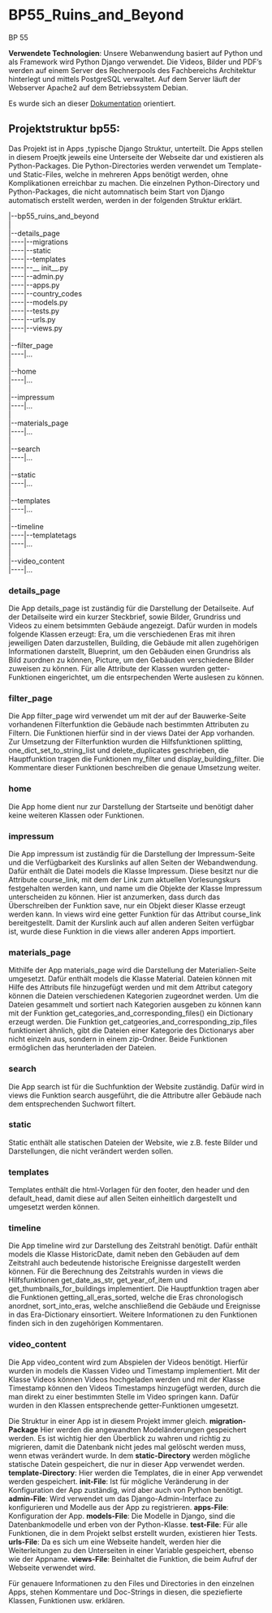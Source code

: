 # BP55_Ruins_and_Beyond

BP 55 




**Verwendete Technologien**: Unsere Webanwendung basiert auf Python und als Framework wird Python
Django verwendet. Die Videos, Bilder und PDF’s werden auf einem Server des Rechnerpools des Fachbereichs
Architektur hinterlegt und mittels PostgreSQL verwaltet. Auf dem Server läuft der Webserver Apache2 auf
dem Betriebssystem Debian.

Es wurde sich an dieser [Dokumentation](https://docs.djangoproject.com/en/3.1/) orientiert. 

## Projektstruktur bp55:
Das Projekt ist in Apps ,typische Django Struktur, unterteilt. Die Apps stellen in diesem Proejtk jeweils eine Unterseite der Webseite dar und existieren als Python-Packages. Die Python-Directories werden verwendet um Template- und Static-Files, welche in mehreren Apps benötigt werden, ohne Komplikationen erreichbar zu machen.
Die einzelnen Python-Directory und Python-Packages, die nicht automnatisch beim Start von Django automatisch erstellt werden, werden in der folgenden Struktur erklärt.


|--bp55_ruins_and_beyond <br>
| <br>
|--details_page <br>
|----|--migrations <br>
|----|--static <br>
|----|--templates <br>
|----|--__ init__.py <br>
|----|--admin.py <br>
|----|--apps.py <br>
|----|--country_codes <br>
|----|--models.py <br>
|----|--tests.py <br>
|----|--urls.py <br>
|----|--views.py <br>
| <br>
|--filter_page <br>
|----|... <br>
| <br>
|--home <br>
|----|... <br>
| <br>
|--impressum <br>
|----|... <br>
| <br>
|--materials_page <br>
|----|... <br>
| <br>
|--search <br>
|----|... <br>
| <br>
|--static <br>
|----|... <br>
| <br>
|--templates <br>
|----|... <br>
| <br>
|--timeline <br>
|----|--templatetags <br>
|----|... <br>
| <br>
|--video_content <br>
|----|... <br>


### details_page
Die App details_page ist zuständig für die Darstellung der Detailseite. Auf der Detailseite wird ein  kurzer Steckbrief, sowie Bilder, Grundriss und Videos zu einem betsimmten Gebäude angezeigt. Dafür wurden in models folgende Klassen erzeugt: Era, um die verschiedenen Eras mit ihren jeweiligen Daten darzustellen, Building, die Gebäude mit allen zugehörigen Informationen darstellt, Blueprint, um den Gebäuden einen Grundriss als Bild zuordnen zu können, Picture, um den Gebäuden verschiedene Bilder zuweisen zu können. Für alle Attribute der Klassen wurden getter-Funktionen eingerichtet, um die entsrpechenden Werte auslesen zu können.
### filter_page
Die App filter_page wird verwendet um mit der auf der Bauwerke-Seite vorhandenen Filterfunktion die Gebäude nach bestimmten Attributen zu Filtern. Die Funktionen hierfür sind in der views Datei der App vorhanden. Zur Umsetzung der Filterfunktion wurden die Hilfsfunktionen splitting, one_dict_set_to_string_list und delete_duplicates geschrieben, die Hauptfunktion tragen die Funktionen my_filter und display_building_filter. Die Kommentare dieser Funktionen beschreiben die genaue Umsetzung weiter.
### home 
Die App home dient nur zur Darstellung der Startseite und benötigt daher keine weiteren Klassen oder Funktionen.
### impressum
Die App impressum ist zuständig für die Darstellung der Impressum-Seite und die Verfügbarkeit des Kurslinks auf allen Seiten der Webandwendung. Dafür enthält die Datei models die Klasse Impressum. Diese besitzt nur die Attribute course_link, mit dem der Link zum aktuellen Vorlesungskurs festgehalten werden kann, und name um die Objekte der Klasse Impressum unterscheiden zu können. Hier ist anzumerken, dass durch das Überschreiben der Funktion save, nur ein Objekt dieser Klasse erzeugt werden kann. In views wird eine getter Funktion für das Attribut course_link bereitgestellt. Damit der Kurslink auch auf allen anderen Seiten verfügbar ist, wurde diese Funktion in die views aller anderen Apps importiert.
### materials_page
Mithilfe der App materials_page wird die Darstellung der Materialien-Seite umgesetzt. Dafür enthält models die Klasse Material. Dateien können mit Hilfe des Attributs file hinzugefügt werden und mit dem Attribut category können die Dateien verschiedenen Kategorien zugeordnet werden. Um die Dateien gesammelt und sortiert nach Kategorien ausgeben zu können kann mit der Funktion get_categories_and_corresponding_files() ein Dictionary erzeugt werden. Die Funktion get_catgeories_and_corresponding_zip_files funktioniert ähnlich, gibt die Dateien einer Kategorie des Dictionarys aber nicht einzeln aus, sondern in einem zip-Ordner. Beide Funktionen ermöglichen das herunterladen der Dateien.
### search
Die App search ist für die Suchfunktion der Website zuständig. Dafür wird in views die Funktion search ausgeführt, die die Attributre aller Gebäude nach dem entsprechenden Suchwort filtert.
### static
Static enthält alle statischen Dateien der Website, wie z.B. feste Bilder und Darstellungen, die nicht verändert werden sollen.
### templates
Templates enthält die html-Vorlagen für den footer, den header und den default_head, damit diese auf allen Seiten einheitlich dargestellt und umgesetzt werden können.
### timeline
Die App timeline wird zur Darstellung des Zeitstrahl benötigt. Dafür enthält models die Klasse HistoricDate, damit neben den Gebäuden auf dem Zeitstrahl auch bedeutende historische Ereignisse dargestellt werden können. Für die Berechnung des Zeitstrahls wurden in views die Hilfsfunktionen get_date_as_str, get_year_of_item und get_thumbnails_for_buildings implementiert. Die Hauptfunktion tragen aber die Funktionen getting_all_eras_sorted, welche die Eras chronologisch anordnet, sort_into_eras, welche anschließend die Gebäude und Ereignisse in das Era-Dictionary einsortiert. Weitere Informationen zu den Funktionen finden sich in den zugehörigen Kommentaren.
### video_content
Die App video_content wird zum Abspielen der Videos benötigt. Hierfür wurden in models die Klassen Video und Timestamp implementiert. Mit der Klasse Videos können Videos hochgeladen werden und mit der Klasse Timestamp können den Videos Timestamps hinzugefügt werden, durch die man direkt zu einer bestimmten Stelle im Video springen kann. Dafür wurden in den Klassen entsprechende getter-Funktionen umgesetzt.

Die Struktur in einer App ist in diesem Projekt immer gleich. 
**migration-Package** Hier werden die angewandten Modeländerungen gespeichert werden. Es ist wichtig hier den Überblick zu wahren und richtig zu migrieren, damit die Datenbank nicht jedes mal gelöscht werden muss, wenn etwas verändert wurde.
In dem **static-Directory** werden mögliche statische Datein gespeichert, die nur in dieser App verwendet werden.
**template-Directory**: Hier werden die Templates, die in einer App verwendet werden gespeichert.
**__init__-File**: Ist für mögliche Veränderung in der Konfiguration der App zuständig, wird aber auch von Python benötigt.
**admin-File**: Wird verwendet um das Django-Admin-Interface zu konfigurieren und Modelle aus der App zu registrieren.
**apps-File**: Konfiguration der App.
**models-File**: Die Modelle in Django, sind die Datenbankmodelle und erben von der Python-Klasse.
**test-File**: Für alle Funktionen, die in dem Projekt selbst erstellt wurden, existieren hier Tests.
**urls-File**: Da es sich um eine Webseite handelt, werden hier die Weiterleitungen zu den Unterseiten in einer Variable gespeichert, ebenso wie der Appname.
**views-File**: Beinhaltet die Funktion, die beim Aufruf der Webseite verwendet wird.

Für genauere Informationen zu den Files und Directories in den einzelnen Apps, stehen Kommentare und Doc-Strings in diesen, die speziefierte Klassen, Funktionen usw. erklären.

